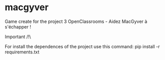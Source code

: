 # macgyver
Game create for the project 3 OpenClassrooms - Aidez MacGyver à s'échapper !

Important /!\

For install the dependences of the project use this command:
pip install -r requirements.txt
